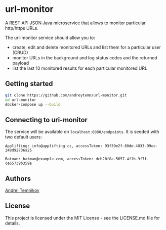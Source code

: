 # url-monitor

A REST API JSON Java microservice that allows to monitor particular http/https URLs.

The url-monitor service should allow you to:
- create, edit and delete monitored URLs and list them for a particular user (CRUD)
- monitor URLs in the background and log status codes and the returned payload
- list the last 10 monitored results for each particular monitored URL

## Getting started

```bash
git clone https://github.com/andreytemn/url-monitor.git
cd url-monitor
docker-compose up --build
```

## Connecting to uri-monitor

The service will be available on `localhost:8080/endpoints`. It is seeded with two default users:

    Applifting: info@applifting.cz, accessToken: 93f39e2f-80de-4033-99ee-249d92736a25

    Batman: batman@example.com, accessToken: dcb20f8a-5657-4f1b-9f7f-ce65739b359e

## Authors

[Andrei Temnikov](https://www.linkedin.com/in/andrei-temnikov-a39595103/)

## License

This project is licensed under the MIT License - see the LICENSE.md file for details.
